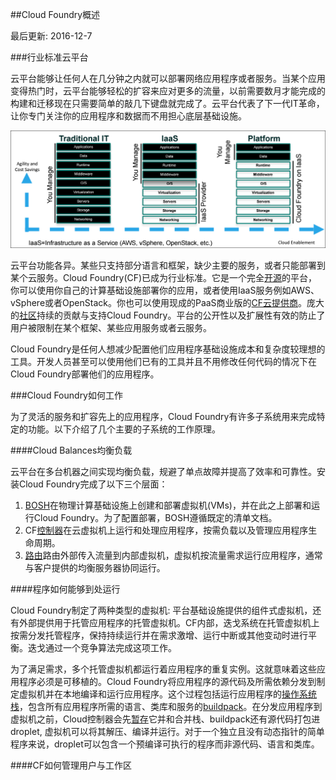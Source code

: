 <!--
Cloud Foundry Overview
Page last updated: December 7, 2016
-->
##Cloud Foundry概述

最后更新: 2016-12-7

<!--
###The Industry-Standard Cloud Platform
-->
###行业标准云平台

<!--
Cloud platforms let anyone deploy network apps or services and make them available to the world in a few minutes. When an app becomes popular, the cloud easily scales it to handle more traffic, replacing with a few keystrokes the build-out and migration efforts that once took months. Cloud platforms represent the next step in the evolution of IT, enabling you to focus exclusively on your applications and data without worrying about underlying infrastructure.
-->
云平台能够让任何人在几分钟之内就可以部署网络应用程序或者服务。当某个应用变得热门时，云平台能够轻松的扩容来应对更多的流量，以前需要数月才能完成的构建和迁移现在只需要简单的敲几下键盘就完成了。云平台代表了下一代IT革命，让你专门关注你的应用程序和数据而不用担心底层基础设施。

![power-of-platform](../images/cloud-foundry-concepts/power-of-platform.png)

<!--
Not all cloud platforms are created equal. Some have limited language and framework support, lack key app services, or restrict deployment to a single cloud. Cloud Foundry (CF) has become the industry standard. It is an [open source] platform that you can deploy to run your apps on your own computing infrastructure, or deploy on an IaaS like AWS, vSphere, or OpenStack. You can also use a PaaS deployed by a commercial [CF cloud provider]. A broad [community] contributes to and supports Cloud Foundry. The platform’s openness and extensibility prevent its users from being locked into a single framework, set of app services, or cloud.
-->
云平台功能各异。某些只支持部分语言和框架，缺少主要的服务，或者只能部署到某个云服务。Cloud Foundry(CF)已成为行业标准。它是一个完全[开源]的平台，你可以使用你自己的计算基础设施部署你的应用，或者使用IaaS服务例如AWS、vSphere或者OpenStack。你也可以使用现成的PaaS商业版的[CF云提供商]。庞大的[社区]持续的贡献与支持Cloud Foundry。平台的公开性以及扩展性有效的防止了用户被限制在某个框架、某些应用服务或者云服务。

<!--
Cloud Foundry is ideal for anyone interested in removing the cost and complexity of configuring infrastructure for their apps. Developers can deploy their apps to Cloud Foundry using their existing tools and with zero modification to their code.
-->
Cloud Foundry是任何人想减少配置他们应用程序基础设施成本和复杂度较理想的工具。开发人员甚至可以使用他们已有的工具并且不用修改任何代码的情况下在Cloud Foundry部署他们的应用程序。

<!--
###How Cloud Foundry Works
-->
###Cloud Foundry如何工作

<!--
To flexibly serve and scale apps online, Cloud Foundry has subsystems that perform specialized functions. Here’s how some of these main subsystems work.
-->
为了灵活的服务和扩容先上的应用程序，Cloud Foundry有许多子系统用来完成特定的功能。以下介绍了几个主要的子系统的工作原理。

<!--
####How the Cloud Balances Its Load
-->
####Cloud Balances均衡负载

<!--
Clouds balance their processing loads over multiple machines, optimizing for efficiency and resilience against point failure. A Cloud Foundry installation accomplishes this at three levels:
-->
云平台在多台机器之间实现均衡负载，规避了单点故障并提高了效率和可靠性。安装Cloud Foundry完成了以下三个层面：

<!--
1. [BOSH] creates and deploys virtual machines (VMs) on top of a physical computing infrastructure, and deploys and runs Cloud Foundry on top of this cloud. To configure the deployment, BOSH follows a manifest document.
2. The CF [Cloud Controller] runs the apps and other processes on the cloud’s VMs, balancing demand and managing app lifecycles.
3. The [router] routes incoming traffic from the world to the VMs that are running the apps that the traffic demands, usually working with a customer-provided load balancer.
-->
1. [BOSH]在物理计算基础设施上创建和部署虚拟机(VMs)，并在此之上部署和运行Cloud Foundry。为了配置部署，BOSH遵循既定的清单文档。
2. CF[控制器]在云虚拟机上运行和处理应用程序，按需负载以及管理应用程序生命周期。
3. [路由]路由外部传入流量到内部虚拟机，虚拟机按流量需求运行应用程序，通常
与客户提供的均衡服务器协同运行。

<!--
####How Apps Run Anywhere
-->
####程序如何能够到处运行

<!--
Cloud Foundry designates two types of VMs: the component VMs that constitute the platform’s infrastructure, and the host VMs that host apps for the outside world. Within CF, the Diego system distributes the hosted app load over all of the host VMs, and keeps it running and balanced through demand surges, outages, or other changes. Diego accomplishes this through an auction algorithm.
-->
Cloud Foundry制定了两种类型的虚拟机: 平台基础设施提供的组件式虚拟机，还有外部提供用于托管应用程序的托管虚拟机。CF内部，迭戈系统在托管虚拟机上按需分发托管程序，保持持续运行并在需求激增、运行中断或其他变动时进行平衡。迭戈通过一个竞争算法完成这项工作。

<!--
To meet demand, multiple host VMs run duplicate instances of the same app. This means that apps must be portable. Cloud Foundry distributes app source code to VMs with everything the VMs need to compile and run the apps locally. This includes the OS [stack] that the app runs on, and a [buildpack] containing all languages, libraries, and services that the app uses. Before sending an app to a VM, the Cloud Controller [stages] it for delivery by combining stack, buildpack, and source code into a droplet that the VM can unpack, compile, and run. For simple, standalone apps with no dynamic pointers, the droplet can contain a pre-compiled executable instead of source code, language, and libraries.
-->
为了满足需求，多个托管虚拟机都运行着应用程序的重复实例。这就意味着这些应用程序必须是可移植的。Cloud Foundry将应用程序的源代码及所需依赖分发到制定虚拟机并在本地编译和运行应用程序。这个过程包括运行应用程序的[操作系统栈]，包含所有应用程序所需的语言、类库和服务的[buildpack]。在分发应用程序到虚拟机之前，Cloud控制器会先[暂存]它并和合并栈、buildpack还有源代码打包进droplet, 虚拟机可以将其解压、编译并运行。对于一个独立且没有动态指针的简单程序来说，droplet可以包含一个预编译可执行的程序而非源代码、语言和类库。

<!--
####How CF Organizes Users and Workspaces
-->
####CF如何管理用户与工作区

<!--
To organize user access to the cloud and to control resource use, a cloud operator defines [Orgs and Spaces] within an installation and assigns Roles such as admin, developer, or auditor to each user. The [User Authentication and Authorization] (UAA) server supports access control as an [OAuth2] service, and can store user information internally or connect to external user stores through LDAP or SAML.
-->


<!--
####Where CF Stores Resources
-->

<!--
Cloud Foundry uses the git system on [GitHub] to version-control source code, buildpacks, documentation, and other resources. Developers on the platform also use GitHub for their own apps, custom configurations, and other resources. To store large binary files, such as droplets, CF maintains an internal or external blobstore. To store and share temporary information, such as internal component states, CF uses MySQL, [Consul], and [etcd].
-->

<!--
####How CF Components Communicate
-->

<!--
Cloud Foundry components communicate with each other by posting messages internally using http and https protocols, and by sending [NATS] messages to each other directly.
-->

<!--
####How to Monitor and Analyze a CF Deployment
-->

<!--
As the cloud operates, the Cloud Controller VM, router VM, and all VMs running apps continuously generate logs and metrics. The Loggregator system aggregates this information in a structured, usable form, the Firehose. You can use all of the output of the Firehose, or direct the output to specific uses, such as monitoring system internals or analyzing user behavior, by applying nozzles.
-->

<!--
####Using Services with CF
-->

<!--
Typical apps depend on free or metered [services] such as databases or third-party APIs. To incorporate these into an app, a developer writes a Service Broker, an API that publishes to the Cloud Controller the ability to list service offerings, provision the service, and enable apps to make calls out to it.
-->

[开源]: https://github.com/cloudfoundry
[CF云提供商]: https://www.cloudfoundry.org/learn/certified-providers/
[社区]: https://www.cloudfoundry.org/community/
[BOSH]: http://bosh.io/
[控制器]: http://docs.cloudfoundry.org/concepts/architecture/cloud-controller.html
[路由]: http://docs.cloudfoundry.org/concepts/architecture/router.html
[操作系统栈]: http://docs.cloudfoundry.org/devguide/deploy-apps/stacks.html
[buildpack]: http://docs.cloudfoundry.org/buildpacks/
[暂存]: http://docs.cloudfoundry.org/concepts/how-applications-are-staged.html
[Orgs and Spaces]: http://docs.cloudfoundry.org/concepts/roles.html
[User Authentication and Authorization]: http://docs.cloudfoundry.org/concepts/architecture/uaa.html
[OAuth2]: http://oauth.io/
[GitHub]: http://github.org/
[Consul]: https://github.com/hashicorp/consul
[etcd]: https://github.com/coreos/etcd
[NATS]: http://docs.cloudfoundry.org/concepts/architecture/messaging-nats.html
[services]: http://docs.cloudfoundry.org/services/overview.html
